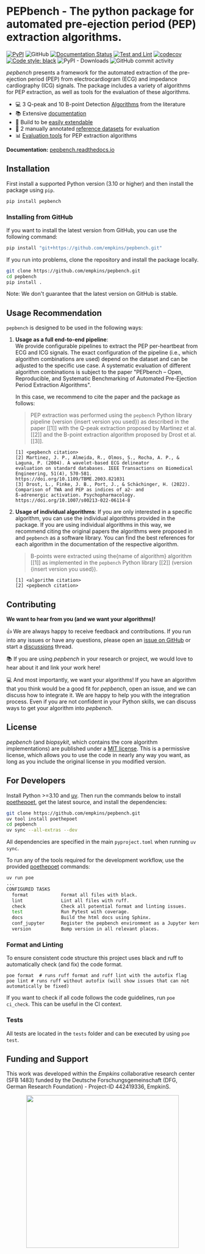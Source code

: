 # PEPbench - The python package for automated pre-ejection period (PEP) extraction algorithms.

[![PyPI](https://img.shields.io/pypi/v/pepbench)](https://pypi.org/project/pepbench/)
![GitHub](https://img.shields.io/github/license/empkins/pepbench)
[![Documentation Status](https://readthedocs.org/projects/pepbench/badge/?version=latest)](https://pepbench.readthedocs.io/en/latest/?badge=latest)
[![Test and Lint](https://github.com/empkins/pepbench/actions/workflows/test-and-lint.yml/badge.svg)](https://github.com/empkins/pepbench/actions/workflows/test-and-lint.yml)
[![codecov](https://codecov.io/gh/empkins/pepbench/branch/main/graph/badge.svg?token=IK0QBHQKCO)](https://codecov.io/gh/empkins/pepbench)
[![Code style: black](https://img.shields.io/badge/code%20style-black-000000.svg)](https://github.com/psf/black)
![PyPI - Downloads](https://img.shields.io/pypi/dm/pepbench)
![GitHub commit activity](https://img.shields.io/github/commit-activity/m/empkins/pepbench)

_pepbench_ presents a framework for the automated extraction of the pre-ejection period (PEP) from
electrocardiogram (ECG) and impedance cardiography (ICG) signals. The package includes a variety of 
algorithms for PEP extraction, as well as tools for the evaluation of these algorithms.


- 💻 3 Q-peak and 10 B-point Detection [Algorithms](https://pepbench.readthedocs.io/en/latest/modules/index.html) from the literature
- 📚 Extensive [documentation](https://pepbench.readthedocs.io/en/latest/)
- 📝 Build to be [easily extendable](https://pepbench.readthedocs.io/en/latest/source/user_guide/create_own_algorithm.html)
- 📁 2 manually annotated [reference datasets](https://pepbench.readthedocs.io/en/latest/source/user_guide/datasets.html) for evaluation  
- 📊 [Evaluation tools](https://pepbench.readthedocs.io/en/latest/source/user_guide/evaluation.html) for PEP extraction algorithms

**Documentation:** [pepbench.readthedocs.io](https://pepbench.readthedocs.io/en/latest/README.html)


## Installation

First install a supported Python version (3.10 or higher) and then install the package using `pip`.

```bash
pip install pepbench
```

### Installing from GitHub

If you want to install the latest version from GitHub, you can use the following command:

```bash
pip install "git+https://github.com/empkins/pepbench.git"
```

If you run into problems, clone the repository and install the package locally.

```bash
git clone https://github.com/empkins/pepbench.git
cd pepbench
pip install .
```

Note: We don't guarantee that the latest version on GitHub is stable.

## Usage Recommendation

`pepbench` is designed to be used in the following ways:

1.  **Usage as a full end-to-end pipeline**:  
    We provide configurable pipelines to extract the PEP per-heartbeat from ECG and ICG signals. The exact 
    configuration of the pipeline (i.e., which algorithm combinations are used) depend on the dataset and 
    can be adjusted to the specific use case. A systematic evaluation of different algorithm combinations
    is subject to the paper "PEPbench – Open, Reproducible, and Systematic Benchmarking of Automated 
    Pre-Ejection Period Extraction Algorithms".

    In this case, we recommend to cite the paper and the package as follows:

    > PEP extraction was performed using the `pepbench` Python library pipeline (version {insert version you used}) 
    > as described in the paper [[1]] with the Q-peak extraction proposed by Martinez et al. [[2]] and the B-point 
    > extraction algorithm proposed by Drost et al. [[3]].

    ```
    [1] <pepbench citation>
    [2] Martinez, J. P., Almeida, R., Olmos, S., Rocha, A. P., & Laguna, P. (2004). A wavelet-based ECG delineator
    evaluation on standard databases. IEEE Transactions on Biomedical Engineering, 51(4), 570-581.
    https://doi.org/10.1109/TBME.2003.821031
    [3] Drost, L., Finke, J. B., Port, J., & Schächinger, H. (2022). Comparison of TWA and PEP as indices of a2- and
    ß-adrenergic activation. Psychopharmacology. https://doi.org/10.1007/s00213-022-06114-8
    ```

2.  **Usage of individual algorithms**:
    If you are only interested in a specific algorithm, you can use the individual algorithms provided in the package. 
    If you are using individual algorithms in this way, we recommend citing the original papers the algorithms were 
    proposed in and `pepbench` as a software library.  You can find the best references for each algorithm in the documentation of the respective algorithm.
    

    > B-points were extracted using the{name of algorithm} algorithm [[1]] as implemented in the `pepbench` Python 
    library [[2]] (version {insert version you used}).
    
    ```
    [1] <algorithm citation>
    [2] <pepbench citation>
    ```



## Contributing

**We want to hear from you (and we want your algorithms)!**

👍 We are always happy to receive feedback and contributions.
If you run into any issues or have any questions, please open an [issue on GitHub](https://github.com/empkins/pepbench/issues)
or start a [discussions](https://github.com/empkins/pepbench/discussions) thread.

📚 If you are using *pepbench* in your research or project, we would love to hear about it and link your work here!

💻 And most importantly, we want your algorithms!
If you have an algorithm that you think would be a good fit for _pepbench_, open an issue, and we can discuss how to integrate it.
We are happy to help you with the integration process.
Even if you are not confident in your Python skills, we can discuss ways to get your algorithm into _pepbench_.


## License

_pepbench_ (and _biopsykit_, which contains the core algorithm implementations) are published under a 
[MIT license](https://opensource.org/license/mit/). This is a permissive license, which allows you to use the code in 
nearly any way you want, as long as you include the original license in you modified version.


## For Developers

Install Python >=3.10 and [uv](https://docs.astral.sh/uv/getting-started/installation/).
Then run the commands below to install [poethepoet](https://poethepoet.natn.io), get the latest source,
and install the dependencies:

```bash
git clone https://github.com/empkins/pepbench.git
uv tool install poethepoet
cd pepbench
uv sync --all-extras --dev
```

All dependencies are specified in the main `pyproject.toml` when running `uv sync`.

To run any of the tools required for the development workflow, use the provided 
[poethepoet](https://github.com/nat-n/poethepoet) commands:

```bash
uv run poe
...
CONFIGURED TASKS
  format            Format all files with black.
  lint              Lint all files with ruff.
  check             Check all potential format and linting issues.
  test              Run Pytest with coverage.
  docs              Build the html docs using Sphinx.
  conf_jupyter      Register the pepbench environment as a Jupyter kernel for testing.
  version           Bump version in all relevant places.

```

### Format and Linting

To ensure consistent code structure this project uses black and ruff to automatically check (and fix) the code format.

```
poe format  # runs ruff format and ruff lint with the autofix flag
poe lint # runs ruff without autofix (will show issues that can not automatically be fixed)
```

If you want to check if all code follows the code guidelines, run `poe ci_check`.
This can be useful in the CI context.


### Tests

All tests are located in the `tests` folder and can be executed by using `poe test`.


## Funding and Support

This work was developed within the *Empkins* collaborative research center (SFB 1483) funded by the Deutsche 
Forschungsgemeinschaft (DFG, German Research Foundation) - Project-ID 442419336, EmpkinS.

<p align="center">
<img src="./docs/_static/logo/logo_empkins.svg" height="400">
</p>